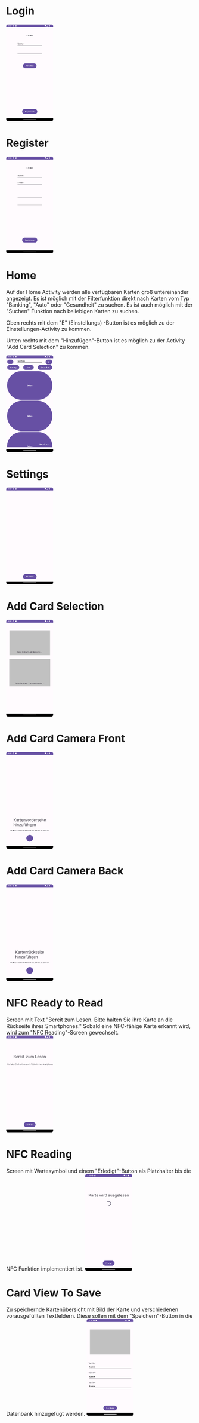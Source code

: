 # Login
<img src="./Screenshots/Anmelden.png" width="25%" >


# Register
<img src="./Screenshots/Registrieren.png" width="25%" >


# Home

Auf der Home Activity werden alle verfügbaren Karten groß untereinander angezeigt.
Es ist möglich mit der Filterfunktion direkt nach Karten vom Typ "Banking", "Auto" oder "Gesundheit" zu suchen. Es ist auch möglich mit der "Suchen" Funktion nach beliebigen Karten zu suchen.

Oben rechts mit dem "E" (Einstellungs) -Button ist es möglich zu der Einstellungen-Activity zu kommen.

Unten rechts mit dem "Hinzufügen"-Button ist es möglich zu der Activity "Add Card Selection" zu kommen.


<img src="./Screenshots/Home.png" width="25%">


# Settings
<img src="./Screenshots/Settings.png" width="25%">


# Add Card Selection
<img src="./Screenshots/addCardSelection.png" width="25%">


# Add Card Camera Front
<img src="./Screenshots/addCardCamera.png" width="25%">


# Add Card Camera Back
<img src="./Screenshots/addCardCameraBack.png" width="25%">


# NFC Ready to Read
Screen mit Text "Bereit zum Lesen. Bitte halten Sie ihre Karte an die Rückseite ihres Smartphones." Sobald eine NFC-fähige Karte erkannt wird, wird zum "NFC Reading"-Screen gewechselt.  
<img src="./Screenshots/nfcReadyToRead.png" width="25%">


# NFC Reading
Screen mit Wartesymbol und einem "Erledigt"-Button als Platzhalter bis die NFC Funktion implementiert ist.
<img src="./Screenshots/nfcReading.png" width="25%">


# Card View To Save
Zu speichernde Kartenübersicht mit Bild der Karte und verschiedenen vorausgefüllten Textfeldern. Diese sollen mit dem "Speichern"-Button in die Datenbank hinzugefügt werden.
<img src="./Screenshots/cardViewToSave.png" width="25%">

